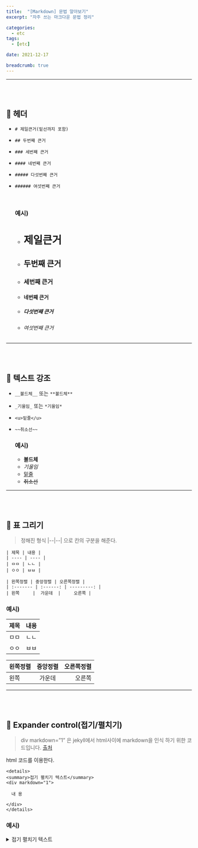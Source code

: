 ```yaml
---
title:  "[Markdown] 문법 알아보기"
excerpt: "자주 쓰는 마크다운 문법 정리"

categories:
  - etc
tags:
  - [etc]

date: 2021-12-17

breadcrumb: true
---
```


--- 

<br><br>
## 🔷 헤더
- `# 제일큰거(밑선까지 포함)`
- `## 두번째 큰거`
- `### 세번째 큰거`
- `#### 네번째 큰거`
- `##### 다섯번째 큰거`
- `###### 여섯번째 큰거`
  
  <br>

  ### 예시)
  - # 제일큰거
  - ## 두번째 큰거
  - ### 세번째 큰거
  - #### 네번째 큰거
  - ##### 다섯번째 큰거
  - ###### 여섯번째 큰거


--- 
<br><br>

## 🔷 텍스트 강조
- `__볼드체__` 또는 `**볼드체**`
- `_기울임_` 또는 `*기울임*`
- `<u>밑줄</u>`
- `~~취소선~~`

  ### 예시)
  - __볼드체__
  - _기울임_
  - <u>밑줄</u>
  - ~~취소선~~

--- 
<br><br>


## 🔷 표 그리기 
> 정해진 형식 |--|--| 으로 칸의 구분을 해준다.

```
| 제목 | 내용 |
| ---- | ---- |
| ㅁㅁ | ㄴㄴ |
| ㅇㅇ | ㅂㅂ |

| 왼쪽정렬 | 중앙정렬 | 오른쪽정렬 |
| :------- | :------: | ---------: |
| 왼쪽     |  가운데  |     오른쪽 |

```

  ### 예시)
  | 제목 | 내용 |
  | ---- | ---- |
  | ㅁㅁ | ㄴㄴ |
  | ㅇㅇ | ㅂㅂ |


  | 왼쪽정렬 | 중앙정렬 | 오른쪽정렬 |
| :------- | :------: | ---------: |
| 왼쪽     |  가운데  |     오른쪽 |

--- 
<br><br>


## 🔷 Expander control(접기/펼치기)

> div markdown=”1” 은 jekyll에서 html사이에 markdown을 인식 하기 위한 코드입니다.   [출처](https://inasie.github.io/it%EC%9D%BC%EB%B0%98/%EB%A7%88%ED%81%AC%EB%8B%A4%EC%9A%B4-expander-control/)

  html 코드를 이용한다.

```
<details>
<summary>접기 펼치기 텍스트</summary>
<div markdown="1">

  내 용 

</div>
</details>
```

  ### 예시)
  <details>
  <summary>접기 펼치기 텍스트</summary>
  <div markdown="1">

    내 용 

  </div>
  </details>

